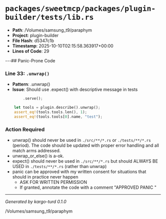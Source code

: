 # `packages/sweetmcp/packages/plugin-builder/tests/lib.rs`

- **Path**: /Volumes/samsung_t9/paraphym
- **Project**: plugin-builder
- **File Hash**: d5347c1b  
- **Timestamp**: 2025-10-10T02:15:58.363917+00:00  
- **Lines of Code**: 29

---## Panic-Prone Code


### Line 33: `.unwrap()`

- **Pattern**: .unwrap()
- **Issue**: Should use .expect() with descriptive message in tests

```rust
        .serve();

    let tools = plugin.describe().unwrap();
    assert_eq!(tools.tools.len(), 1);
    assert_eq!(tools.tools[0].name, "test");
```

### Action Required

- unwrap() should never be used in `./src/**/*.rs` or `./tests/**/*.rs` (period). The code should be updated with proper error handling and all match arms addressed.
- unwrap_or_else() is a-ok. 
- expect() should never be used in `./src/**/*.rs` but should ALWAYS BE USED in `./tests/**/*.rs` (rather than unwrap)
- panic can be approved with my written consent for situations that should in practice never happen  
  - ASK FOR WRITTEN PERMISSION
  - If granted, annotate the code with a comment "APPROVED PANIC "

---

*Generated by kargo-turd 0.1.0*

/Volumes/samsung_t9/paraphym